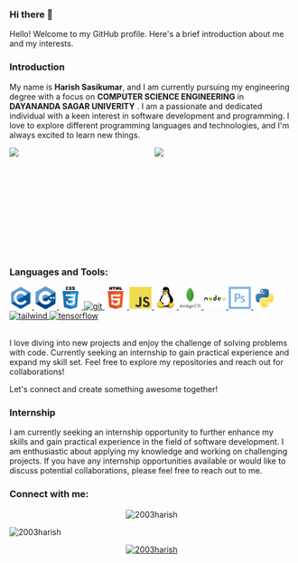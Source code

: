 ### Hi there 👋

Hello! Welcome to my GitHub profile. Here's a brief introduction about me and my interests.

### Introduction
My name is <b>Harish Sasikumar</b>, and I am currently pursuing my engineering degree with a focus on <b>COMPUTER SCIENCE ENGINEERING</b>  in <b>DAYANANDA SAGAR UNIVERITY</b> . I am a passionate and dedicated individual with a keen interest in software development and programming. I love to explore different programming languages and technologies, and I'm always excited to learn new things.

<img align="left" width="40%" src="https://github-readme-stats.vercel.app/api/top-langs/?username=2003HARISH"/>
<img align="right" width="49%" src="https://github-readme-stats.vercel.app/api?username=2003HARISH&show_icons=true&theme=radical"/>
<br><br><br><br><br><br><br><br><br><br><br>
<h3 align="left">Languages and Tools:</h3>
<p align="left"> <a href="https://www.cprogramming.com/" target="_blank" rel="noreferrer"> <img src="https://raw.githubusercontent.com/devicons/devicon/master/icons/c/c-original.svg" alt="c" width="40" height="40"/> </a> <a href="https://www.w3schools.com/cpp/" target="_blank" rel="noreferrer"> <img src="https://raw.githubusercontent.com/devicons/devicon/master/icons/cplusplus/cplusplus-original.svg" alt="cplusplus" width="40" height="40"/> </a> <a href="https://www.w3schools.com/css/" target="_blank" rel="noreferrer"> <img src="https://raw.githubusercontent.com/devicons/devicon/master/icons/css3/css3-original-wordmark.svg" alt="css3" width="40" height="40"/> </a> <a href="https://git-scm.com/" target="_blank" rel="noreferrer"> <img src="https://www.vectorlogo.zone/logos/git-scm/git-scm-icon.svg" alt="git" width="40" height="40"/> </a> <a href="https://www.w3.org/html/" target="_blank" rel="noreferrer"> <img src="https://raw.githubusercontent.com/devicons/devicon/master/icons/html5/html5-original-wordmark.svg" alt="html5" width="40" height="40"/> </a> <a href="https://developer.mozilla.org/en-US/docs/Web/JavaScript" target="_blank" rel="noreferrer"> <img src="https://raw.githubusercontent.com/devicons/devicon/master/icons/javascript/javascript-original.svg" alt="javascript" width="40" height="40"/> </a> <a href="https://www.linux.org/" target="_blank" rel="noreferrer"> <img src="https://raw.githubusercontent.com/devicons/devicon/master/icons/linux/linux-original.svg" alt="linux" width="40" height="40"/> </a> <a href="https://www.mongodb.com/" target="_blank" rel="noreferrer"> <img src="https://raw.githubusercontent.com/devicons/devicon/master/icons/mongodb/mongodb-original-wordmark.svg" alt="mongodb" width="40" height="40"/> </a> <a href="https://nodejs.org" target="_blank" rel="noreferrer"> <img src="https://raw.githubusercontent.com/devicons/devicon/master/icons/nodejs/nodejs-original-wordmark.svg" alt="nodejs" width="40" height="40"/> </a> <a href="https://www.photoshop.com/en" target="_blank" rel="noreferrer"> <img src="https://raw.githubusercontent.com/devicons/devicon/master/icons/photoshop/photoshop-line.svg" alt="photoshop" width="40" height="40"/> </a> <a href="https://www.python.org" target="_blank" rel="noreferrer"> <img src="https://raw.githubusercontent.com/devicons/devicon/master/icons/python/python-original.svg" alt="python" width="40" height="40"/> </a> <a href="https://tailwindcss.com/" target="_blank" rel="noreferrer"> <img src="https://www.vectorlogo.zone/logos/tailwindcss/tailwindcss-icon.svg" alt="tailwind" width="40" height="40"/> </a> <a href="https://www.tensorflow.org" target="_blank" rel="noreferrer"> <img src="https://www.vectorlogo.zone/logos/tensorflow/tensorflow-icon.svg" alt="tensorflow" width="40" height="40"/> </a> </p>
<br>
I love diving into new projects and enjoy the challenge of solving problems with code. Currently seeking an internship to gain practical experience and expand my skill set. Feel free to explore my repositories and reach out for collaborations!

Let's connect and create something awesome together!

### Internship
I am currently seeking an internship opportunity to further enhance my skills and gain practical experience in the field of software development. I am enthusiastic about applying my knowledge and working on challenging projects. If you have any internship opportunities available or would like to discuss potential collaborations, please feel free to reach out to me.

<h3 align="left">Connect with me:</h3>

<p align="center"><img align="center" src="https://github-readme-streak-stats.herokuapp.com/?user=2003harish&" alt="2003harish" /></p>
<p align="left"> <img src="https://komarev.com/ghpvc/?username=2003harish&label=Profile%20views&color=0e75b6&style=flat" alt="2003harish" /> </p>

<p align="center"> <a href="https://github.com/ryo-ma/github-profile-trophy"><img src="https://github-profile-trophy.vercel.app/?username=2003harish" alt="2003harish" /></a> </p>

